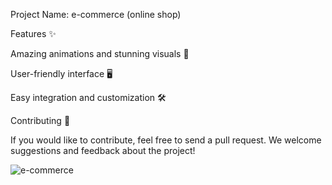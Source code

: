 Project Name: e-commerce (online shop)



Features ✨

Amazing animations and stunning visuals 🎨

User-friendly interface 🖥️

Easy integration and customization 🛠️

Contributing 🤝

If you would like to contribute, feel free to send a pull request. We welcome suggestions and feedback about the project!



![e-commerce](https://github.com/user-attachments/assets/1b975cab-c2ba-4012-be6d-0299508ca87c)
